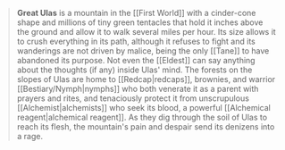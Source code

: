 > **Great Ulas** is a mountain in the [[First World]] with a cinder-cone shape and millions of tiny green tentacles that hold it inches above the ground and allow it to walk several miles per hour. Its size allows it to crush everything in its path, although it refuses to fight and its wanderings are not driven by malice, being the only [[Tane]] to have abandoned its purpose. Not even the [[Eldest]] can say anything about the thoughts (if any) inside Ulas' mind.
> The forests on the slopes of Ulas are home to [[Redcap|redcaps]], brownies, and warrior [[Bestiary/Nymph|nymphs]] who both venerate it as a parent with prayers and rites, and tenaciously protect it from unscrupulous [[Alchemist|alchemists]] who seek its blood, a powerful [[Alchemical reagent|alchemical reagent]]. As they dig through the soil of Ulas to reach its flesh, the mountain's pain and despair send its denizens into a rage.








